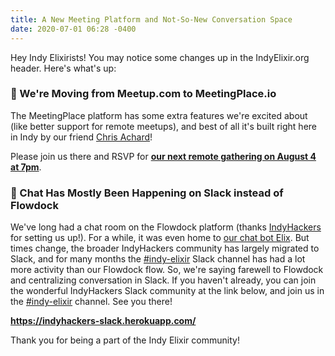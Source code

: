 ```yaml
---
title: A New Meeting Platform and Not-So-New Conversation Space
date: 2020-07-01 06:28 -0400
---
```


Hey Indy Elixirists! You may notice some changes up in the IndyElixir.org header. Here's what's up:

### 📅 We're Moving from Meetup.com to MeetingPlace.io

The MeetingPlace platform has some extra features we're excited about (like better support for remote meetups), and best of all it's built right here in Indy by our friend [Chris Achard](https://chrisachard.com/)!

Please join us there and RSVP for **[our next remote gathering on August 4 at 7pm](https://meetingplace.io/indyelixir/events/3528)**.

### 💬 Chat Has Mostly Been Happening on Slack instead of Flowdock

We've long had a chat room on the Flowdock platform (thanks [IndyHackers](https://www.indyhackers.org/) for setting us up!). For a while, it was even home to [our chat bot Elix](https://github.com/indyelixir/elix). But times change, the broader IndyHackers community has largely migrated to Slack, and for many months the [#indy-elixir](https://app.slack.com/client/T0551B602/C69BPBH39) Slack channel has had a lot more activity than our Flowdock flow. So, we're saying farewell to Flowdock and centralizing conversation in Slack. If you haven't already, you can join the wonderful IndyHackers Slack community at the link below, and join us in the [#indy-elixir](https://app.slack.com/client/T0551B602/C69BPBH39) channel. See you there!

**<https://indyhackers-slack.herokuapp.com/>**

Thank you for being a part of the Indy Elixir community!
